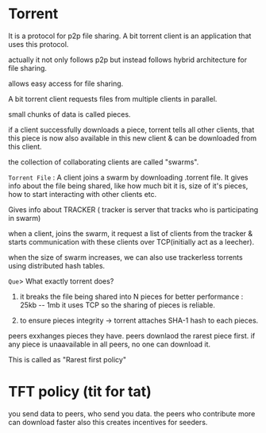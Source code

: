 # Torrent

It is a protocol for p2p file sharing. A bit torrent client is an application that uses this protocol.

actually it not only follows p2p but instead follows hybrid architecture for file sharing.

allows easy access for file sharing.

A bit torrent client requests files from multiple clients in parallel.

small chunks of data is called pieces.

if a client successfully downloads a piece, torrent tells all other clients, that this piece is now also available in this new client & can be downloaded from this client.

the collection of collaborating clients are called "swarms".

`Torrent File` : A client joins a swarm by downloading .torrent file.
It gives info about the file being shared, like how much bit it is, size of it's pieces, how to start interacting with other clients etc.

Gives info about TRACKER ( tracker is server that tracks who is participating in swarm)

when a client, joins the swarm, it request a list of clients from the tracker & starts communication with these clients over TCP(initially act as a leecher).

when the size of swarm increases, we can also use trackerless torrents using distributed hash tables.

`Que`> What exactly torrent does?

1. it breaks the file being shared into N pieces
   for better performance : 25kb -- 1mb
   it uses TCP so the sharing of pieces is reliable.

2. to ensure pieces integrity -> torrent attaches SHA-1 hash to each pieces.

peers exxhanges pieces they have. peers downlaod the rarest piece first. if any piece is unaavailable in all peers, no one can download it.

This is called as "Rarest first policy"

# TFT policy (tit for tat)

you send data to peers, who send you data. the peers who contribute more can download faster also this creates incentives for seeders.
